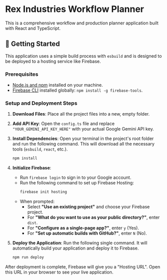 # Rex Industries Workflow Planner

This is a comprehensive workflow and production planner application built with React and TypeScript.

## 🚀 Getting Started

This application uses a simple build process with `esbuild` and is designed to be deployed to a hosting service like Firebase.

### Prerequisites

-   [Node.js and npm](https://nodejs.org/en/download/) installed on your machine.
-   [Firebase CLI](https://firebase.google.com/docs/cli#setup_update) installed globally: `npm install -g firebase-tools`.

### Setup and Deployment Steps

1.  **Download Files**: Place all the project files into a new, empty folder.

2.  **Add API Key**: Open the `config.ts` file and replace `"YOUR_GEMINI_API_KEY_HERE"` with your actual Google Gemini API key.

3.  **Install Dependencies**: Open your terminal in the project's root folder and run the following command. This will download all the necessary tools (`esbuild`, `react`, etc.).
    ```bash
    npm install
    ```

4.  **Initialize Firebase**:
    -   Run `firebase login` to sign in to your Google account.
    -   Run the following command to set up Firebase Hosting:
        ```bash
        firebase init hosting
        ```
    -   When prompted:
        -   Select **"Use an existing project"** and choose your Firebase project.
        -   For **"What do you want to use as your public directory?"**, enter `dist`.
        -   For **"Configure as a single-page app?"**, enter `y` (Yes).
        -   For **"Set up automatic builds with GitHub?"**, enter `N` (No).

5.  **Deploy the Application**: Run the following single command. It will automatically build your application and deploy it to Firebase.
    ```bash
    npm run deploy
    ```

After deployment is complete, Firebase will give you a "Hosting URL". Open this URL in your browser to see your live application.